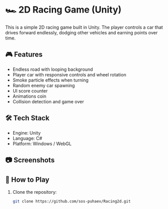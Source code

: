 # 🏎️ 2D Racing Game (Unity)

This is a simple 2D racing game built in Unity. The player controls a car that drives forward endlessly, dodging other vehicles and earning points over time.

## 🎮 Features

- Endless road with looping background
- Player car with responsive controls and wheel rotation
- Smoke particle effects when turning
- Random enemy car spawning
- UI score counter
- Animations coin
- Collision detection and game over

## 🛠️ Tech Stack

- Engine: Unity
- Language: C#
- Platform: Windows / WebGL

## 📷 Screenshots



## 🚀 How to Play

1. Clone the repository:
   ```bash
   git clone https://github.com/sos-puhaev/Racing2d.git
